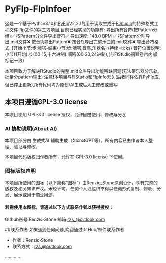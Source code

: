 # PyFlp-FlpInfoer
这是一个基于Python3.10和[PyFlp](https://github.com/demberto/PyFLP)V2.2.1的用于读取生成于[FlStudio](https://www.image-line.com/fl-studio/)的特殊格式工程文件.flp文件的第三方项目,目前已经实现的功能有:
导出所有音符(按Pattern分组)✅
按Pattern分文件导出音符✅
导出速度: 148.0 BPM ✅
按Pattern分别导出.mid文件❌
按音轨导出Pattem❌
按音轨导出完整乐曲的.mid文件❌
导出音符格式: [开始小节:步:嘀嗒-结束小节:步:嘀嗒,音高,乐器名] (持续=ticks)
音符位置说明: 小节(1开始):步(00-15,十六进制):嘀嗒(00-23,24进制),(与FlStudio钢琴卷帘内部标记一致)

本项目致力于解决FlStudio的完整.mid文件导出功能残缺问题(无法带乐器分乐轨,批量分pattern输出)
注意❗本项目与[FlStudio](https://www.image-line.com/fl-studio/)和[FlpInfo](https://github.com/demberto/FLPInfo)无关(后者同样依靠PyFlp库,但已停止更新),所有代码均为原创/AI生成后人工修改或重写

## 本项目遵循GPL-3.0 license

本项目使用 GPL-3.0 license 授权，允许自由使用、修改与分发

### AI 协助说明(About AI)

本项目部分由 生成式AI 辅助生成（如chatGPT等），所有内容已由作者本人整理、验证与修改。

本项目代码版权归作者所有，允许在 GPL-3.0 license 下使用。

### 图标版权声明
本项目所使用的图标（以下简称“图标”）由Renzic_Stone原创设计，享有完整的版权及相关知识产权。未经许可，任何个人或组织不得以任何形式复制、修改、分发、展示或用于商业用途。

#### 若需使用本图标，请通过以下方式联系作者以获得授权：
GIthub账号:Renzic-Stone
邮箱:rzs_@outlook.com

##联系作者
如果遇到任何问题,欢迎通过GitHub/邮件联系作者
- 作者：Renzic-Stone
- 联系方式：rzs_@outlook.com

..............
